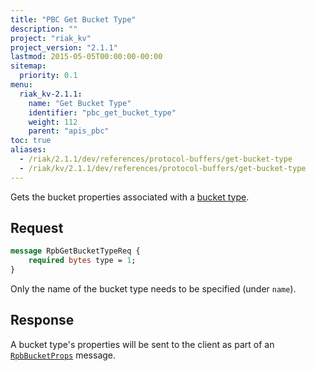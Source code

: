 ```yaml
---
title: "PBC Get Bucket Type"
description: ""
project: "riak_kv"
project_version: "2.1.1"
lastmod: 2015-05-05T00:00:00-00:00
sitemap:
  priority: 0.1
menu:
  riak_kv-2.1.1:
    name: "Get Bucket Type"
    identifier: "pbc_get_bucket_type"
    weight: 112
    parent: "apis_pbc"
toc: true
aliases:
  - /riak/2.1.1/dev/references/protocol-buffers/get-bucket-type
  - /riak/kv/2.1.1/dev/references/protocol-buffers/get-bucket-type
---
```


Gets the bucket properties associated with a [bucket type]({{<baseurl>}}riak/kv/2.1.1/using/cluster-operations/bucket-types).

## Request

```protobuf
message RpbGetBucketTypeReq {
    required bytes type = 1;
}
```

Only the name of the bucket type needs to be specified (under `name`).

## Response

A bucket type's properties will be sent to the client as part of an
[`RpbBucketProps`]({{<baseurl>}}riak/kv/2.1.1/developing/api/protocol-buffers/get-bucket-props) message.
